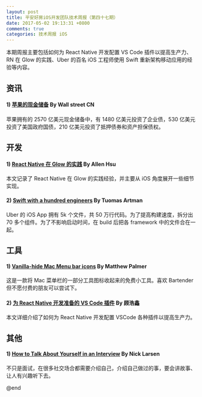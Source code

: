 ```yaml
---
layout: post
title: 平安好房iOS开发团队技术周报（第四十七期）
date: 2017-05-02 19:13:31 +0800
comments: true
categories: 技术周报 iOS
---
```

本期周报主要包括如何为 React Native 开发配置 VS Code 插件以提高生产力、RN 在 Glow 的实践、Uber 的百名 iOS 工程师使用 Swift 重新架构移动应用的经验等内容。

<!--more-->

## 资讯

#### 1) [苹果的现金储备](https://wallstreetcn.com/articles/3007744) By Wall street CN

苹果拥有的 2570 亿美元现金储备中，有 1480 亿美元投资了企业债，530 亿美元投资了美国政府国债，210 亿美元投资了抵押债券和资产担保债权。

## 开发

#### 1) [React Native 在 Glow 的实践](http://tech.glowing.com/cn/react-native-at-glow/) By Allen Hsu

本文记录了 React Native 在 Glow 的实践经验，并主要从 iOS 角度展开一些细节实现。

#### 2) [Swift with a hundred engineers](https://www.skilled.io/u/swiftsummit/swift-with-a-hundred-engineers) By Tuomas Artman

Uber 的 iOS App 拥有 5k 个文件，共 50 万行代码。为了提高构建速度，拆分出 70 多个组件。为了不影响启动时间，在 build 后把各 framework 中的文件合在一起。

## 工具

#### 1) [Vanilla-hide Mac Menu bar icons](http://matthewpalmer.net/vanilla/) By Matthew Palmer

这是一款将 Mac 菜单栏的一部分工具图标收起来的免费小工具。喜欢 Bartender 但不愿付费的朋友可以尝试下。

#### 2) [为 React Native 开发准备的 VS Code 插件](http://www.jianshu.com/p/caa802ee055b) By 顾浩鑫

本文详细介绍了如何为 React Native 开发配置 VSCode 各种插件以提高生产力。

## 其他

#### 1) [How to Talk About Yourself in an Interview](https://stackoverflow.blog/2017/04/27/how-to-talk-about-yourself-in-an-interview/) By Nick Larsen

不只是面试，在很多社交场合都需要介绍自己，介绍自己做过的事，要会讲故事、让人有兴趣听下去。

@end